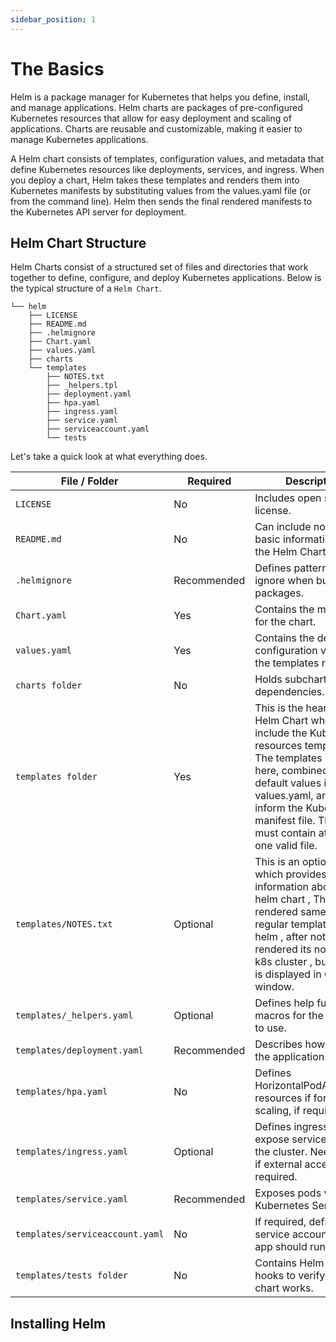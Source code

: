 ```yaml
---
sidebar_position: 1
---
```


# The Basics

Helm is a package manager for Kubernetes that helps you define, install, and manage applications. Helm charts are packages of pre-configured Kubernetes resources that allow for easy deployment and scaling of applications. Charts are reusable and customizable, making it easier to manage Kubernetes applications.

A Helm chart consists of templates, configuration values, and metadata that define Kubernetes resources like deployments, services, and ingress. When you deploy a chart, Helm takes these templates and renders them into Kubernetes manifests by substituting values from the values.yaml file (or from the command line). Helm then sends the final rendered manifests to the Kubernetes API server for deployment.

## Helm Chart Structure

Helm Charts consist of a structured set of files and directories that work together to define, configure, and deploy Kubernetes applications. Below is the typical structure of a `Helm Chart`.

```text
└── helm
    ├── LICENSE
    ├── README.md
    ├── .helmignore
    ├── Chart.yaml
    ├── values.yaml
    ├── charts
    └── templates
        ├── NOTES.txt
        ├── _helpers.tpl
        ├── deployment.yaml
        ├── hpa.yaml
        ├── ingress.yaml
        ├── service.yaml
        ├── serviceaccount.yaml
        └── tests
```

Let's take a quick look at what everything does.

| File / Folder                    | Required    | Description |
| -------------------------------- | ----------- | ----------- |
| `LICENSE`                        | No          | Includes open source license. |
| `README.md`                      | No          | Can include notes / basic information about the Helm Chart here. |
| `.helmignore`                    | Recommended | Defines patterns to ignore when building packages. |
| `Chart.yaml`                     | Yes         | Contains the meta data for the chart. |
| `values.yaml`                    | Yes         | Contains the default configuration values that the templates refer to. |
| `charts folder`                  | No          | Holds subcharts or chart dependencies. |
| `templates folder`               | Yes         | This is the heart of the Helm Chart where you include the Kubernetes resources templates. The templates included here, combined with the default values in values.yaml, are what inform the Kubernetes manifest file. This folder must contain at least one valid file. |
| `templates/NOTES.txt`            | Optional    | This is an optional file which provides information about our helm chart , This file is rendered same as regular template file by helm , after notes.txt is rendered its not sent to k8s cluster , but output is displayed in CLI window. |
| `templates/_helpers.yaml`        | Optional    | Defines help functions / macros for the templates to use. |
| `templates/deployment.yaml`      | Recommended | Describes how to deploy the application. |
| `templates/hpa.yaml`             | No          | Defines HorizontalPodAutoscaler resources if for auto-scaling, if required. |
| `templates/ingress.yaml`         | Optional    | Defines ingress rules to expose services outside the cluster. Needed only if external access is required. |
| `templates/service.yaml`         | Recommended | Exposes pods via a Kubernetes Service. |
| `templates/serviceaccount.yaml`  | No          | If required, defines the service account that the app should run as. |
| `templates/tests folder`         | No          | Contains Helm test hooks to verify that the chart works. |

## Installing Helm

